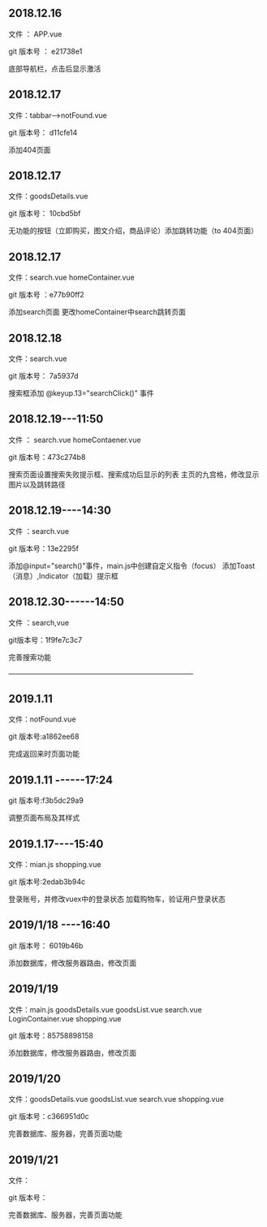 ## 2018.12.16

文件 ： APP.vue 

git  版本号  ：   e21738e1

底部导航栏，点击后显示激活



## 2018.12.17

文件：tabbar-->notFound.vue

git 版本号： d11cfe14

添加404页面



## 2018.12.17

文件：goodsDetails.vue

git 版本号： 10cbd5bf

无功能的按钮（立即购买，图文介绍，商品评论）添加跳转功能（to  404页面）



## 2018.12.17

文件：search.vue  homeContainer.vue

git 版本号 ：e77b90ff2

添加search页面    更改homeContainer中search跳转页面



## 2018.12.18

文件：search.vue

git 版本号： 7a5937d

搜索框添加 @keyup.13="searchClick()" 事件



## 2018.12.19---11:50

文件 ： search.vue   homeContaener.vue

git 版本号：473c274b8

搜索页面设置搜索失败提示框、搜索成功后显示的列表
主页的九宫格，修改显示图片以及跳转路径



## 2018.12.19----14:30

文件 ：search.vue

git 版本号：13e2295f

添加@input="search()"事件，main.js中创建自定义指令（focus）
添加Toast（消息）,Indicator（加载）提示框

## 2018.12.30------14:50

文件 ：search,vue

git版本号：1f9fe7c3c7

完善搜索功能

——————————————————————————

## 2019.1.11

文件：notFound.vue

git 版本号:a1862ee68

完成返回来时页面功能  

## 2019.1.11 ------17:24

git 版本号:f3b5dc29a9

调整页面布局及其样式

## 2019.1.17----15:40

文件：mian.js  shopping.vue  

git 版本号:2edab3b94c

登录账号，并修改vuex中的登录状态
加载购物车，验证用户登录状态

## 2019/1/18  ----16:40

git 版本号： 6019b46b

添加数据库，修改服务器路由，修改页面

## 2019/1/19

文件：main.js   goodsDetails.vue  goodsList.vue   search.vue  LoginContainer.vue   shopping.vue

git 版本号：85758898158

添加数据库，修改服务器路由，修改页面

## 2019/1/20

文件：goodsDetails.vue  goodsList.vue   search.vue    shopping.vue

git 版本号：c366951d0c

完善数据库、服务器，完善页面功能

## 2019/1/21

文件：

git 版本号：

完善数据库、服务器，完善页面功能